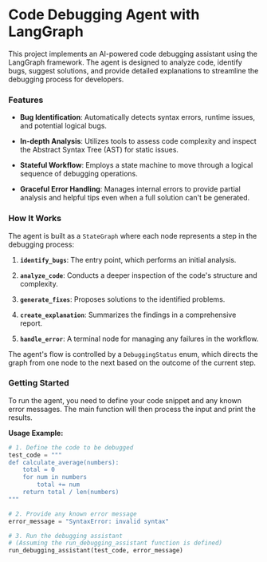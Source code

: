 # Code Debugging Agent with LangGraph

This project implements an AI-powered code debugging assistant using the LangGraph framework. The agent is designed to analyze code, identify bugs, suggest solutions, and provide detailed explanations to streamline the debugging process for developers.

### **Features**

* **Bug Identification**: Automatically detects syntax errors, runtime issues, and potential logical bugs.

* **In-depth Analysis**: Utilizes tools to assess code complexity and inspect the Abstract Syntax Tree (AST) for static issues.

* **Stateful Workflow**: Employs a state machine to move through a logical sequence of debugging operations.

* **Graceful Error Handling**: Manages internal errors to provide partial analysis and helpful tips even when a full solution can't be generated.

### **How It Works**

The agent is built as a `StateGraph` where each node represents a step in the debugging process:

1. **`identify_bugs`**: The entry point, which performs an initial analysis.

2. **`analyze_code`**: Conducts a deeper inspection of the code's structure and complexity.

3. **`generate_fixes`**: Proposes solutions to the identified problems.

4. **`create_explanation`**: Summarizes the findings in a comprehensive report.

5. **`handle_error`**: A terminal node for managing any failures in the workflow.

The agent's flow is controlled by a `DebuggingStatus` enum, which directs the graph from one node to the next based on the outcome of the current step.

### **Getting Started**

To run the agent, you need to define your code snippet and any known error messages. The main function will then process the input and print the results.

**Usage Example:**

```python
# 1. Define the code to be debugged
test_code = """
def calculate_average(numbers):
    total = 0
    for num in numbers
        total += num
    return total / len(numbers)
"""

# 2. Provide any known error message
error_message = "SyntaxError: invalid syntax"

# 3. Run the debugging assistant
# (Assuming the run_debugging_assistant function is defined)
run_debugging_assistant(test_code, error_message)
